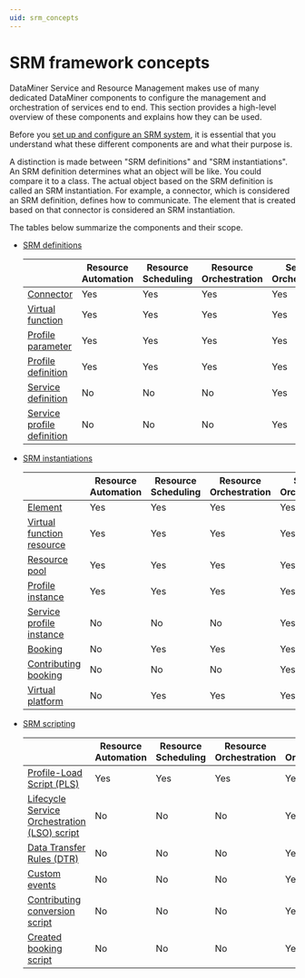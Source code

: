 ```yaml
---
uid: srm_concepts
---
```


# SRM framework concepts

DataMiner Service and Resource Management makes use of many dedicated DataMiner components to configure the management and orchestration of services end to end. This section provides a high-level overview of these components and explains how they can be used.

Before you [set up and configure an SRM system](xref:srm_getting_started), it is essential that you understand what these different components are and what their purpose is.

A distinction is made between "SRM definitions" and "SRM instantiations". An SRM definition determines what an object will be like. You could compare it to a class. The actual object based on the SRM definition is called an SRM instantiation. For example, a connector, which is considered an SRM definition, defines how to communicate. The element that is created based on that connector is considered an SRM instantiation.

The tables below summarize the components and their scope.

- [SRM definitions](xref:srm_definitions)

  | | Resource Automation | Resource Scheduling | Resource Orchestration | Service Orchestration |
  |--|---------------------|---------------------|------------------------|-----------------------|
  | [Connector](xref:srm_definitions#connector) | Yes | Yes | Yes | Yes |
  | [Virtual function](xref:srm_definitions#virtual-function) | Yes | Yes | Yes | Yes |
  | [Profile parameter](xref:srm_definitions#profile-parameter) | Yes | Yes | Yes | Yes |
  | [Profile definition](xref:srm_definitions#profile-definition) | Yes | Yes | Yes | Yes |
  | [Service definition](xref:srm_definitions#service-definition) | No | No | No | Yes |
  | [Service profile definition](xref:srm_definitions#service-profile-definition) | No | No | No | Yes |

- [SRM instantiations](xref:srm_instantiations)

  | | Resource Automation | Resource Scheduling | Resource Orchestration | Service Orchestration |
  |--|---------------------|---------------------|------------------------|-----------------------|
  | [Element](xref:srm_instantiations#element) | Yes | Yes | Yes | Yes |
  | [Virtual function resource](xref:srm_instantiations#virtual-function-resource) | Yes | Yes | Yes | Yes |
  | [Resource pool](xref:srm_instantiations#resource-pool) | Yes | Yes | Yes | Yes |
  | [Profile instance](xref:srm_instantiations#profile-instance) | Yes | Yes | Yes | Yes |
  | [Service profile instance](xref:srm_instantiations#service-profile-instance) | No | No | No | Yes |
  | [Booking](xref:srm_instantiations#booking) | No | Yes | Yes | Yes |
  | [Contributing booking](xref:srm_instantiations#contributing-booking) | No | No | No | Yes |
  | [Virtual platform](xref:srm_instantiations#virtual-platform) | No | Yes | Yes | Yes |

- [SRM scripting](xref:srm_scripting)

  | | Resource Automation | Resource Scheduling | Resource Orchestration | Service Orchestration |
  |--|---------------------|---------------------|------------------------|-----------------------|
  | [Profile-Load Script (PLS)](xref:srm_scripting#profile-load-script-pls) | Yes | Yes | Yes | Yes |
  | [Lifecycle Service Orchestration (LSO) script](xref:srm_scripting#lifecycle-service-orchestration-lso-script) | No | No | No | Yes |
  | [Data Transfer Rules (DTR)](xref:srm_scripting#data-transfer-rules-dtr) | No | No | No | Yes |
  | [Custom events](xref:srm_scripting#custom-events) | No | No | No | Yes |
  | [Contributing conversion script](xref:srm_scripting#contributing-conversion-script) | No | No | No | Yes |
  | [Created booking script](xref:srm_scripting#created-booking-script) | No | No | No | Yes |
